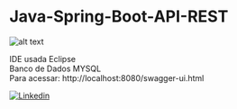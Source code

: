 # Java-Spring-Boot-API-REST

![alt text](https://github.com/MateusCouto/Java-Spring-Boot-API-REST/blob/main/java-spring-boot.png?raw=true)

IDE usada Eclipse <br />
Banco de Dados MYSQL <br />
Para acessar: http://localhost:8080/swagger-ui.html

[![Linkedin](https://img.shields.io/badge/-mateuscc-1E90FF?style=for-the-badgelogo=Linkedin&logoColor=white&link=https://www.linkedin.com/in/mateuscc/)](https://www.linkedin.com/in/mateuscc/)



